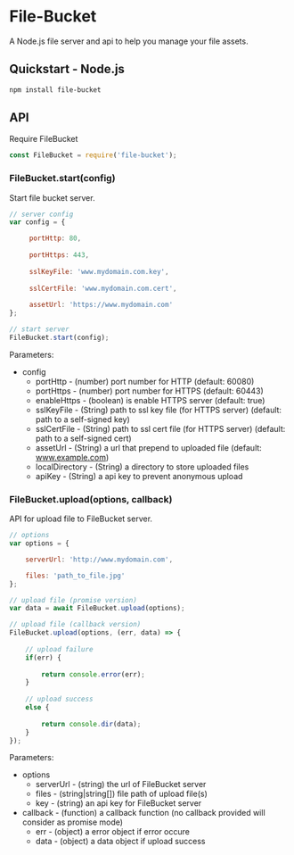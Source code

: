 # File-Bucket

A Node.js file server and api to help you manage your file assets.

## Quickstart - Node.js

```sh
npm install file-bucket
```

## API

Require FileBucket

```js
const FileBucket = require('file-bucket');
```

### FileBucket.start(config)

Start file bucket server.

```js
// server config
var config = {

	 portHttp: 80,
	 
	 portHttps: 443,
	 
	 sslKeyFile: 'www.mydomain.com.key',
	 
	 sslCertFile: 'www.mydomain.com.cert',
	 
	 assetUrl: 'https://www.mydomain.com'
};

// start server
FileBucket.start(config);
```

Parameters:
-	config 
	-	portHttp - (number) port number for HTTP (default: 60080)
	- 	portHttps - (number) port number for HTTPS (default: 60443)
	-	enableHttps - (boolean) is enable HTTPS server (default: true)
	-	sslKeyFile - (String) path to ssl key file (for HTTPS server) (default: path to a self-signed key)
	-	sslCertFile - (String) path to ssl cert file (for HTTPS server) (default: path to a self-signed cert)
	-	assetUrl - (String) a url that prepend to uploaded file (default: www.example.com)
	-	localDirectory - (String) a directory to store uploaded files
	-	apiKey - (String) a api key to prevent anonymous upload

### FileBucket.upload(options, callback)

API for upload file to FileBucket server.

```js
// options
var options = {

	serverUrl: 'http://www.mydomain.com',

	files: 'path_to_file.jpg'
};

// upload file (promise version)
var data = await FileBucket.upload(options);

// upload file (callback version)
FileBucket.upload(options, (err, data) => {
	
	// upload failure
	if(err) {
	
		return console.error(err);
	} 
	
	// upload success
	else {
		
		return console.dir(data);
	}
});
```

Parameters:
-	options
	-	serverUrl - (string) the url of FileBucket server
	-	files - (string|string[]) file path of upload file(s)
	-	key - (string) an api key for FileBucket server
-	callback - (function) a callback function (no callback provided will consider as promise mode)
	-	err - (object) a error object if error occure
	-	data - (object) a data object if upload success